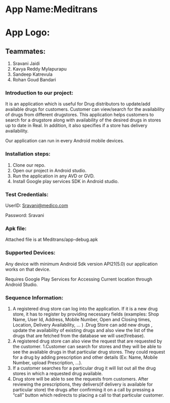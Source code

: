 # App Name:Meditrans
# App Logo: 
## Teammates:

1. Sravani Jaidi
1. Kavya Reddy Mylapurapu
1. Sandeep Katrevula
1. Rohan Goud Bandari
### Introduction to our project:
It is an application which is useful for Drug distributors to update/add available drugs for customers. Customer can view/search for the availability of drugs from different drugstores. 
This application helps customers to search for a drugstore along with availability of the desired drugs in stores up to date in Real. In addition, it also specifies if a store has delivery availability.

Our application can run in every Android mobile devices.
### Installation steps:

1. Clone our repo.
1. Open our project in Android studio.
1. Run the application in any AVD or GVD.
1. Install Google play services SDK in Android studio.

### Test Credentials:
UserID: Sravani@medico.com

Password: Sravani
### Apk file: 
Attached file is at Meditrans/app-debug.apk
### Supported Devices:
Any device with minimum Android Sdk version API21(5.0) our application works on that device.

Requires Google Play Services for Accessing Current location through Android Studio.

### Sequence Information:
1. A registered drug store can log into the application. If it is a new drug store, it has to register by providing necessary fields (examples: Shop Name, User Id, Address, Mobile Number, Open and Closing times, Location, Delivery Availability, … ) .Drug Store can add new drugs , update the availability of existing drugs and  also view the list of the drugs that are fetched from the database we will use(firebase). 
1. A registered drug store can also view the request that are requested by the customer. 
1.Customer can search for stores and they will be able to see the available drugs in that particular drug stores. They could request for a drug by adding prescription and other details (Ex: Name, Mobile Number, upload Prescription, …). 
1. If a customer searches for a particular drug it will list out all the drug stores in which a requested drug available.
1. Drug store will be able to see the requests from customers. After reviewing the prescriptions, they delivers(if delivery is available for particular store) the drugs after confirming it on a call by pressing a “call” button which redirects to placing a call to that particular customer.




